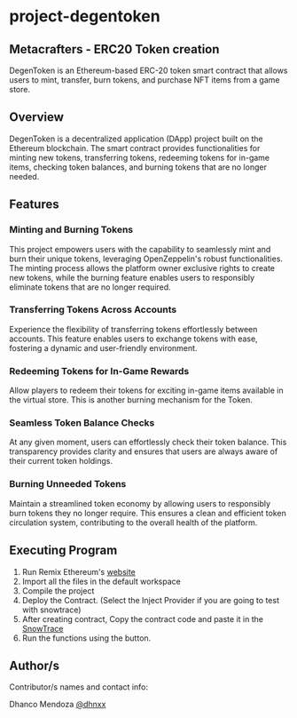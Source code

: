 # project-degentoken
## Metacrafters - ERC20 Token creation
DegenToken is an Ethereum-based ERC-20 token smart contract that allows users to mint, transfer, burn tokens, and purchase NFT items from a game store.


## Overview
DegenToken is a decentralized application (DApp) project built on the Ethereum blockchain. The smart contract provides functionalities for minting new tokens, transferring tokens, redeeming tokens for in-game items, checking token balances, and burning tokens that are no longer needed.

## Features

### Minting and Burning Tokens
This project empowers users with the capability to seamlessly mint and burn their unique tokens, leveraging OpenZeppelin's robust functionalities. The minting process allows the platform owner exclusive rights to create new tokens, while the burning feature enables users to responsibly eliminate tokens that are no longer required.

### Transferring Tokens Across Accounts
Experience the flexibility of transferring tokens effortlessly between accounts. This feature enables users to exchange tokens with ease, fostering a dynamic and user-friendly environment.

### Redeeming Tokens for In-Game Rewards
Allow players to redeem their tokens for exciting in-game items available in the virtual store. This is another burning mechanism for the Token.

### Seamless Token Balance Checks
At any given moment, users can effortlessly check their token balance. This transparency provides clarity and ensures that users are always aware of their current token holdings.

### Burning Unneeded Tokens
Maintain a streamlined token economy by allowing users to responsibly burn tokens they no longer require. This ensures a clean and efficient token circulation system, contributing to the overall health of the platform.

## Executing Program

1. Run Remix Ethereum's [website](remix.ethereum.org)
2. Import all the files in the default workspace
3. Compile the project
4. Deploy the Contract. (Select the Inject Provider if you are going to test with snowtrace)
5. After creating contract, Copy the contract code and paste it in the [SnowTrace](https://snowtrace.io/)
6. Run the functions using the button.

## Author/s

Contributor/s names and contact info:

Dhanco Mendoza [@dhnxx](https://github.com/dhnxx)
